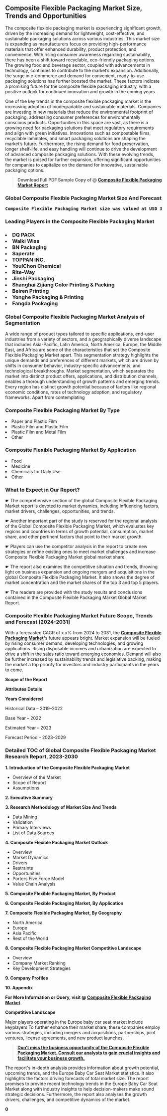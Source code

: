 <p> <h2>Composite Flexible Packaging Market Size, Trends and Opportunities</h2><p>The composite flexible packaging market is experiencing significant growth, driven by the increasing demand for lightweight, cost-effective, and sustainable packaging solutions across various industries. This market size is expanding as manufacturers focus on providing high-performance materials that offer enhanced durability, product protection, and convenience. With rising consumer awareness regarding sustainability, there has been a shift toward recyclable, eco-friendly packaging options. The growing food and beverage sector, coupled with advancements in technology, continues to contribute to the market’s expansion. Additionally, the surge in e-commerce and demand for convenient, ready-to-use packaging solutions has further boosted the market. These factors indicate a promising future for the composite flexible packaging industry, with a positive outlook for continued innovation and growth in the coming years.</p><p>One of the key trends in the composite flexible packaging market is the increasing adoption of biodegradable and sustainable materials. Companies are investing in new materials that reduce the environmental footprint of packaging, addressing consumer preferences for environmentally conscious products. Opportunities in this space are vast, as there is a growing need for packaging solutions that meet regulatory requirements and align with green initiatives. Innovations such as compostable films, recyclable laminates, and smart packaging solutions are shaping the market’s future. Furthermore, the rising demand for food preservation, longer shelf-life, and easy handling will continue to drive the development of advanced composite packaging solutions. With these evolving trends, the market is poised for further expansion, offering significant opportunities for companies to capitalize on the demand for innovative, sustainable packaging options.</p></p><blockquote id="" class=""><strong>Download Full PDF Sample Copy of @&nbsp;<a href="https://www.verifiedmarketreports.com/download-sample/?rid=703366&utm_source=Glob-Feb&utm_medium=258" target="_blank">Composite Flexible Packaging Market Report</a>&nbsp;&nbsp;</strong></blockquote><h3 id="" class=""><strong>Global&nbsp;Composite Flexible Packaging Market Size And Forecast</strong></h3><pre class="reader-text-block__code-block"><strong>Composite Flexible Packaging Market size was valued at USD 30 Billion in 2022 and is projected to reach USD 45 Billion by 2030, growing at a CAGR of 5.4% from 2024 to 2030.</strong></pre><h3 id="" class="">Leading Players in the&nbsp;Composite Flexible Packaging Market</h3><h3 class=""></Li><Li>DQ PACK</Li><Li> Walki Wisa</Li><Li> BN Packaging</Li><Li> Saperate</Li><Li> TOPPAN INC.</Li><Li> YoulChon Chemical</Li><Li> Rite-Way</Li><Li> Jinshi Packaging</Li><Li> Shanghai Zijiang Color Printing & Packing</Li><Li> Beiren Printing</Li><Li> Yonghe Packaging & Printing</Li><Li> Fangda Packaging</h3><h3 id="" class="">Global&nbsp;Composite Flexible Packaging Market Analysis of Segmentation</h3><p id="" class="">A wide range of product types tailored to specific applications, end-user industries from a variety of sectors, and a geographically diverse landscape that includes Asia-Pacific, Latin America, North America, Europe, the Middle East, and Africa are some of the characteristics that set the Composite Flexible Packaging Market apart. This segmentation strategy highlights the unique demands and preferences of different markets, which are driven by shifts in consumer behavior, industry-specific advancements, and technological breakthroughs. Market segmentation, which separates the market into distinct product offers, applications, and distribution channels, enables a thorough understanding of growth patterns and emerging trends. Every region has distinct growth potential because of factors like regional economic conditions, rates of technology adoption, and regulatory frameworks. Apart from contemplating</p><h3 id="" class="">Composite Flexible Packaging Market&nbsp;By Type</h3><p></Li><Li>Paper and Plastic Film</Li><Li> Plastic Film and Plastic Film</Li><Li> Plastic Film and Metal Film</Li><Li> Other</p><div class="" data-test-id=""><h3 id="" class="">Composite Flexible Packaging Market&nbsp;By Application</h3></div><p class=""></Li><Li>Food</Li><Li> Medicine</Li><Li> Chemicals for Daily Use</Li><Li> Other</p><div class="" data-test-id=""><h3><span class="">What to Expect in Our Report?</span></h3></div><div class="" data-test-id=""><p><span class="">☛ The comprehensive section of the global Composite Flexible Packaging Market report is devoted to market dynamics, including influencing factors, market drivers, challenges, opportunities, and trends.</span></p></div><div class="" data-test-id=""><p><span class="">☛ Another important part of the study is reserved for the regional analysis of the Global Composite Flexible Packaging Market, which evaluates key regions and countries in terms of growth potential, consumption, market share, and other pertinent factors that point to their market growth.</span></p></div><div class="" data-test-id=""><p><span class="">☛ Players can use the competitor analysis in the report to create new strategies or refine existing ones to meet market challenges and increase Composite Flexible Packaging Market global market share.</span></p></div><div class="" data-test-id=""><p><span class="">☛ The report also examines the competitive situation and trends, throwing light on business expansion and ongoing mergers and acquisitions in the global Composite Flexible Packaging Market. It also shows the degree of market concentration and the market shares of the top 3 and top 5 players.</span></p></div><div class="" data-test-id=""><p><span class="">☛ The readers are provided with the study results and conclusions contained in the Composite Flexible Packaging Market Global Market Report.</span></p></div><div class="" data-test-id=""><h3><span class="">Composite Flexible Packaging Market Future Scope, Trends and Forecast [2024-2031]</span></h3></div><div class="" data-test-id=""><p><span class="">With a forecasted CAGR of x.x% from 2024 to 2031, the <strong><a href="https://www.verifiedmarketreports.com/download-sample/?rid=703366&utm_source=Glob-Feb&utm_medium=258" target="_blank">Composite Flexible Packaging Market</a>'</strong>s future appears bright. Market expansion will be fueled by rising consumer demand, developing technologies, and growing applications. Rising disposable incomes and urbanization are expected to drive a shift in the sales ratio toward emerging economies. Demand will also be further increased by sustainability trends and legislative backing, making the market a top priority for investors and industry participants in the years to come.</span></p><p id="ember66" class="ember-view reader-text-block__paragraph"><strong>Scope of the Report</strong></p><p id="ember67" class="ember-view reader-text-block__paragraph"><strong>Attributes Details</strong></p><p id="ember68" class="ember-view reader-text-block__paragraph"><strong>Years Considered</strong></p><p id="ember69" class="ember-view reader-text-block__paragraph">Historical Data &ndash; 2019&ndash;2022</p><p id="ember70" class="ember-view reader-text-block__paragraph">Base Year &ndash; 2022</p><p id="ember71" class="ember-view reader-text-block__paragraph">Estimated Year &ndash; 2023</p><p id="ember72" class="ember-view reader-text-block__paragraph">Forecast Period &ndash; 2023&ndash;2029</p></div><h3 id="" class="">Detailed TOC of Global Composite Flexible Packaging Market Research Report, 2023-2030</h3><p id="" class=""><strong>1. Introduction of the Composite Flexible Packaging Market</strong></p><ul><li>Overview of the Market</li><li>Scope of Report</li><li>Assumptions</li></ul><p id="" class=""><strong>2. Executive Summary</strong></p><p id="" class=""><strong>3. Research Methodology of Market Size And Trends</strong></p><ul><li>Data Mining</li><li>Validation</li><li>Primary Interviews</li><li>List of Data Sources</li></ul><p id="" class=""><strong>4. Composite Flexible Packaging Market Outlook</strong></p><ul><li>Overview</li><li>Market Dynamics</li><li>Drivers</li><li>Restraints</li><li>Opportunities</li><li>Porters Five Force Model</li><li>Value Chain Analysis</li></ul><p id="" class=""><strong>5. Composite Flexible Packaging Market, By Product</strong></p><p id="" class=""><strong>6. Composite Flexible Packaging Market, By Application</strong></p><p id="" class=""><strong>7. Composite Flexible Packaging Market, By Geography</strong></p><ul><li>North America</li><li>Europe</li><li>Asia Pacific</li><li>Rest of the World</li></ul><p id="" class=""><strong>8. Composite Flexible Packaging Market Competitive Landscape</strong></p><ul><li>Overview</li><li>Company Market Ranking</li><li>Key Development Strategies</li></ul><p id="" class=""><strong>9. Company Profiles</strong></p><p id="" class=""><strong>10. Appendix</strong></p><p><strong>For More Information or Query, visit&nbsp;@ <a href="https://www.verifiedmarketreports.com/product/composite-flexible-packaging-market/" target="_blank">Composite Flexible Packaging Market</a></strong></p><p id="ember61" class="ember-view reader-text-block__paragraph"><strong>Competitive Landscape</strong></p><p id="ember62" class="ember-view reader-text-block__paragraph">Major players operating in the Europe baby car seat market include keyplayers To further enhance their market share, these companies employ various strategies, including mergers and acquisitions, partnerships, joint ventures, license agreements, and new product launches.</p><blockquote id="ember63" class="ember-view reader-text-block__blockquote"><strong><a href="https://www.verifiedmarketreports.com/download-sample/?rid=703366&utm_source=Glob-Feb&utm_medium=258" target="_blank">Don&rsquo;t miss the business opportunity of the Composite Flexible Packaging Market. Consult our analysts to gain crucial insights and facilitate your business growth.</a></strong></blockquote><p id="ember64" class="ember-view reader-text-block__paragraph">The report's in-depth analysis provides information about growth potential, upcoming trends, and the Europe Baby Car Seat Market statistics. It also highlights the factors driving forecasts of total market size. The report promises to provide recent technology trends in the Europe Baby Car Seat Market along with industry insights to help decision-makers make sound strategic decisions. Furthermore, the report also analyses the growth drivers, challenges, and competitive dynamics of the market.</p><p class="ember-view reader-text-block__paragraph"><strong>0</strong></p>
